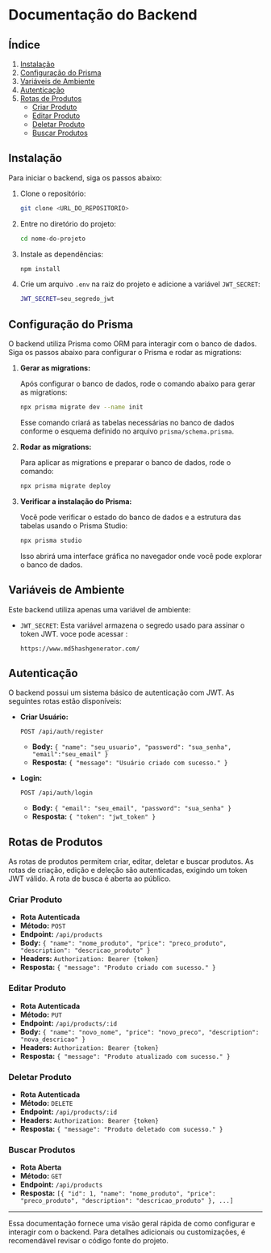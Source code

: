 # Documentação do Backend

## Índice

1. [Instalação](#instalação)
2. [Configuração do Prisma](#configuração-do-prisma)
3. [Variáveis de Ambiente](#variáveis-de-ambiente)
4. [Autenticação](#autenticação)
5. [Rotas de Produtos](#rotas-de-produtos)
   - [Criar Produto](#criar-produto)
   - [Editar Produto](#editar-produto)
   - [Deletar Produto](#deletar-produto)
   - [Buscar Produtos](#buscar-produtos)

## Instalação

Para iniciar o backend, siga os passos abaixo:

1. Clone o repositório:

   ```bash
   git clone <URL_DO_REPOSITORIO>
   ```

2. Entre no diretório do projeto:

   ```bash
   cd nome-do-projeto
   ```

3. Instale as dependências:

   ```bash
   npm install
   ```

4. Crie um arquivo `.env` na raiz do projeto e adicione a variável `JWT_SECRET`:
   ```bash
   JWT_SECRET=seu_segredo_jwt
   ```

## Configuração do Prisma

O backend utiliza Prisma como ORM para interagir com o banco de dados. Siga os passos abaixo para configurar o Prisma e rodar as migrations:

1. **Gerar as migrations:**

   Após configurar o banco de dados, rode o comando abaixo para gerar as migrations:

   ```bash
   npx prisma migrate dev --name init
   ```

   Esse comando criará as tabelas necessárias no banco de dados conforme o esquema definido no arquivo `prisma/schema.prisma`.

2. **Rodar as migrations:**

   Para aplicar as migrations e preparar o banco de dados, rode o comando:

   ```bash
   npx prisma migrate deploy
   ```

3. **Verificar a instalação do Prisma:**

   Você pode verificar o estado do banco de dados e a estrutura das tabelas usando o Prisma Studio:

   ```bash
   npx prisma studio
   ```

   Isso abrirá uma interface gráfica no navegador onde você pode explorar o banco de dados.

## Variáveis de Ambiente

Este backend utiliza apenas uma variável de ambiente:

- `JWT_SECRET`: Esta variável armazena o segredo usado para assinar o token JWT. voce pode acessar :

  ```
  https://www.md5hashgenerator.com/
  ```

## Autenticação

O backend possui um sistema básico de autenticação com JWT. As seguintes rotas estão disponíveis:

- **Criar Usuário:**

  ```http
  POST /api/auth/register
  ```

  - **Body:** `{ "name": "seu_usuario", "password": "sua_senha", "email":"seu_email" }`
  - **Resposta:** `{ "message": "Usuário criado com sucesso." }`

- **Login:**
  ```http
  POST /api/auth/login
  ```
  - **Body:** `{ "email": "seu_email", "password": "sua_senha" }`
  - **Resposta:** `{ "token": "jwt_token" }`

## Rotas de Produtos

As rotas de produtos permitem criar, editar, deletar e buscar produtos. As rotas de criação, edição e deleção são autenticadas, exigindo um token JWT válido. A rota de busca é aberta ao público.

### Criar Produto

- **Rota Autenticada**
- **Método:** `POST`
- **Endpoint:** `/api/products`
- **Body:** `{ "name": "nome_produto", "price": "preco_produto", "description": "descricao_produto" }`
- **Headers:** `Authorization: Bearer {token}`
- **Resposta:** `{ "message": "Produto criado com sucesso." }`

### Editar Produto

- **Rota Autenticada**
- **Método:** `PUT`
- **Endpoint:** `/api/products/:id`
- **Body:** `{ "name": "novo_nome", "price": "novo_preco", "description": "nova_descricao" }`
- **Headers:** `Authorization: Bearer {token}`
- **Resposta:** `{ "message": "Produto atualizado com sucesso." }`

### Deletar Produto

- **Rota Autenticada**
- **Método:** `DELETE`
- **Endpoint:** `/api/products/:id`
- **Headers:** `Authorization: Bearer {token}`
- **Resposta:** `{ "message": "Produto deletado com sucesso." }`

### Buscar Produtos

- **Rota Aberta**
- **Método:** `GET`
- **Endpoint:** `/api/products`
- **Resposta:** `[{ "id": 1, "name": "nome_produto", "price": "preco_produto", "description": "descricao_produto" }, ...]`

---

Essa documentação fornece uma visão geral rápida de como configurar e interagir com o backend. Para detalhes adicionais ou customizações, é recomendável revisar o código fonte do projeto.
